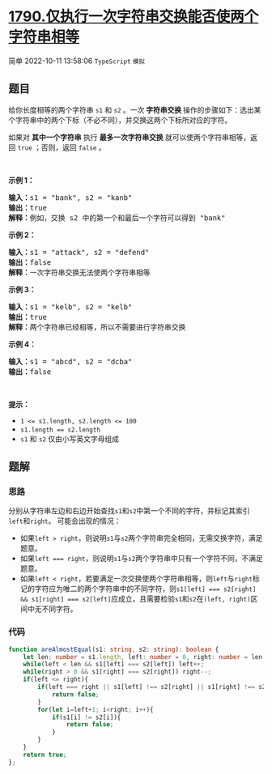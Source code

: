 # [1790.仅执行一次字符串交换能否使两个字符串相等](https://leetcode.cn/problems/check-if-one-string-swap-can-make-strings-equal)
<span class="diff diff-easy">简单</span>
2022-10-11 13:58:06 `TypeScript` `模拟`
## 题目
<p>给你长度相等的两个字符串 <code>s1</code> 和 <code>s2</code> 。一次<strong> 字符串交换 </strong>操作的步骤如下：选出某个字符串中的两个下标（不必不同），并交换这两个下标所对应的字符。</p>

<p>如果对 <strong>其中一个字符串</strong> 执行 <strong>最多一次字符串交换</strong> 就可以使两个字符串相等，返回 <code>true</code> ；否则，返回 <code>false</code> 。</p>

<p> </p>

<p><strong>示例 1：</strong></p>

<pre><strong>输入：</strong>s1 = "bank", s2 = "kanb"
<strong>输出：</strong>true
<strong>解释：</strong>例如，交换 s2 中的第一个和最后一个字符可以得到 "bank"
</pre>

<p><strong>示例 2：</strong></p>

<pre><strong>输入：</strong>s1 = "attack", s2 = "defend"
<strong>输出：</strong>false
<strong>解释：</strong>一次字符串交换无法使两个字符串相等
</pre>

<p><strong>示例 3：</strong></p>

<pre><strong>输入：</strong>s1 = "kelb", s2 = "kelb"
<strong>输出：</strong>true
<strong>解释：</strong>两个字符串已经相等，所以不需要进行字符串交换
</pre>

<p><strong>示例 4：</strong></p>

<pre><strong>输入：</strong>s1 = "abcd", s2 = "dcba"
<strong>输出：</strong>false
</pre>

<p> </p>

<p><strong>提示：</strong></p>

<ul>
  <li><code>1 &lt;= s1.length, s2.length &lt;= 100</code></li>
  <li><code>s1.length == s2.length</code></li>
  <li><code>s1</code> 和 <code>s2</code> 仅由小写英文字母组成</li>
</ul>


## 题解
### 思路
分别从字符串左边和右边开始查找`s1`和`s2`中第一个不同的字符，并标记其索引`left`和`right`。
可能会出现的情况：
- 如果`left > right`，则说明`s1`与`s2`两个字符串完全相同，无需交换字符，满足题意。
- 如果`left === right`，则说明`s1`与`s2`两个字符串中只有一个字符不同，不满足题意。
- 如果`left < right`，若要满足一次交换使两个字符串相等，则`left`与`right`标记的字符应为唯二的两个字符串中的不同字符，则`s1[left] === s2[right] && s1[right] === s2[left]`应成立，且需要检验`s1`和`s2`在`(left, right)`区间中无不同字符。


### 代码
```typescript
function areAlmostEqual(s1: string, s2: string): boolean {
    let len: number = s1.length, left: number = 0, right: number = len - 1;
    while(left < len && s1[left] === s2[left]) left++;
    while(right > 0 && s1[right] === s2[right]) right--;
    if(left <= right){
        if(left === right || s1[left] !== s2[right] || s1[right] !== s2[left]){
            return false;
        }
        for(let i=left+1; i<right; i++){
            if(s1[i] != s2[i]){
                return false;
            }
        }
    }
    return true;
};
```
